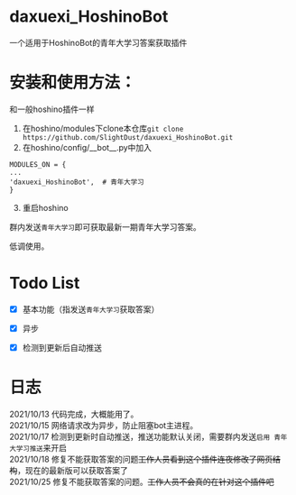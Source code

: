 # daxuexi_HoshinoBot
一个适用于HoshinoBot的青年大学习答案获取插件

# 安装和使用方法：
和一般hoshino插件一样  

1. 在hoshino/modules下clone本仓库`git clone https://github.com/SlightDust/daxuexi_HoshinoBot.git`  
2. 在hoshino/config/\_\_bot\_\_.py中加入
```
MODULES_ON = {
...
'daxuexi_HoshinoBot',  # 青年大学习
}
```
3. 重启hoshino

群内发送`青年大学习`即可获取最新一期青年大学习答案。  

低调使用。

# Todo List
- [x] 基本功能（指发送`青年大学习`获取答案）
- [x] 异步
- [x] 检测到更新后自动推送


# 日志
2021/10/13  代码完成，大概能用了。  
2021/10/15  网络请求改为异步，防止阻塞bot主进程。  
2021/10/17  检测到更新时自动推送，推送功能默认关闭，需要群内发送`启用 青年大学习推送`来开启  
2021/10/18  修复不能获取答案的问题~~工作人员看到这个插件连夜修改了网页结构~~，现在的最新版可以获取答案了  
2021/10/25  修复不能获取答案的问题。~~工作人员不会真的在针对这个插件吧~~